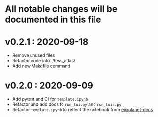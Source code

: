 # All notable changes will be documented in this file

# v0.2.1 : 2020-09-18
- Remove unused files
- Refactor code into ./tess_atlas/
- Add new Makefile command 

# v0.2.0 : 2020-09-09
- Add pytest and CI for `template.ipynb`
- Refactor and add docs to `run_toi.py` and `run_tois.py`
- Refactor `template.ipynb` to reflect the notebook from [exoplanet-docs]



[exoplanet-docs]: https://github.com/exoplanet-dev/case-studies/blob/main/docs/notebooks/quick-tess.ipynb